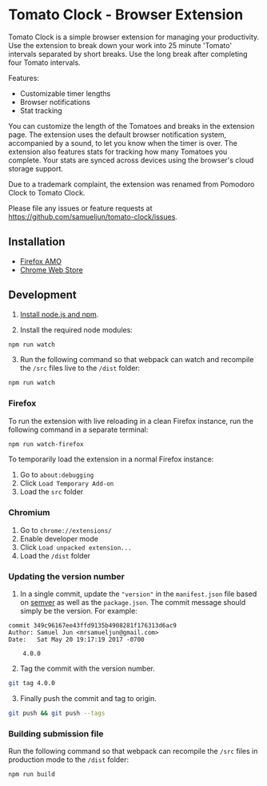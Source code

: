 # Tomato Clock - Browser Extension

Tomato Clock is a simple browser extension for managing your productivity. Use the extension to break down your work into 25 minute 'Tomato' intervals separated by short breaks. Use the long break after completing four Tomato intervals.

Features:

- Customizable timer lengths
- Browser notifications
- Stat tracking

You can customize the length of the Tomatoes and breaks in the extension page. The extension uses the default browser notification system, accompanied by a sound, to let you know when the timer is over. The extension also features stats for tracking how many Tomatoes you complete. Your stats are synced across devices using the browser's cloud storage support.

Due to a trademark complaint, the extension was renamed from Pomodoro Clock to Tomato Clock.

Please file any issues or feature requests at https://github.com/samueljun/tomato-clock/issues.


## Installation

- [Firefox AMO](https://addons.mozilla.org/en-US/firefox/addon/tomato-clock/)
- [Chrome Web Store](https://chrome.google.com/webstore/detail/tomato-clock/enemipdanmallpjakiehedcgjmibjihj)

## Development

1. [Install node.js and npm](https://docs.npmjs.com/downloading-and-installing-node-js-and-npm).

2. Install the required node modules:

```sh
npm run watch
```

3. Run the following command so that webpack can watch and recompile the `/src` files live to the `/dist` folder:

```sh
npm run watch
```

### Firefox

To run the extension with live reloading in a clean Firefox instance, run the following command in a separate terminal:

```sh
npm run watch-firefox
```

To temporarily load the extension in a normal Firefox instance:

1. Go to `about:debugging`
2. Click `Load Temporary Add-on`
3. Load the `src` folder

### Chromium

1. Go to `chrome://extensions/`
2. Enable developer mode
3. Click `Load unpacked extension...`
4. Load the `/dist` folder

### Updating the version number

1. In a single commit, update the `"version"` in the `manifest.json` file based on [semver](http://semver.org/) as well as the `package.json`. The commit message should simply be the version. For example:

```
commit 349c96167ee43ffd9135b4908281f176313d6ac9
Author: Samuel Jun <mrsamueljun@gmail.com>
Date:   Sat May 20 19:17:19 2017 -0700

    4.0.0
```

2. Tag the commit with the version number.

```sh
git tag 4.0.0
```

3. Finally push the commit and tag to origin.

```sh
git push && git push --tags
```

### Building submission file

Run the following command so that webpack can recompile the `/src` files in production mode to the `/dist` folder:

```sh
npm run build
```
